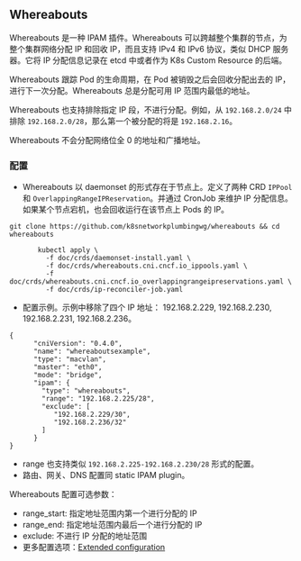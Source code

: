 ## Whereabouts
Whereabouts 是一种 IPAM 插件。Whereabouts 可以跨越整个集群的节点，为整个集群网络分配 IP 和回收 IP，而且支持 IPv4 和 IPv6 协议，类似 DHCP 服务器。它将 IP 分配信息记录在 etcd 中或者作为 K8s Custom Resource 的后端。

Whereabouts 跟踪 Pod 的生命周期，在 Pod 被销毁之后会回收分配出去的 IP，进行下一次分配。Whereabouts 总是分配可用 IP 范围内最低的地址。

Whereabouts 也支持排除指定 IP 段，不进行分配。例如，从 `192.168.2.0/24` 中排除 `192.168.2.0/28`，那么第一个被分配的将是 `192.168.2.16`。

Whereabouts 不会分配网络位全 0 的地址和广播地址。

### 配置

- Whereabouts 以 daemonset 的形式存在于节点上。定义了两种 CRD `IPPool` 和 `OverlappingRangeIPReservation`。并通过 CronJob 来维护 IP 分配信息。如果某个节点宕机，也会回收运行在该节点上 Pods 的 IP。

```shell
git clone https://github.com/k8snetworkplumbingwg/whereabouts && cd whereabouts

       kubectl apply \
         -f doc/crds/daemonset-install.yaml \
         -f doc/crds/whereabouts.cni.cncf.io_ippools.yaml \
         -f doc/crds/whereabouts.cni.cncf.io_overlappingrangeipreservations.yaml \
         -f doc/crds/ip-reconciler-job.yaml
```

- 配置示例。示例中移除了四个 IP 地址： 192.168.2.229, 192.168.2.230, 192.168.2.231, 192.168.2.236。

```
{
      "cniVersion": "0.4.0",
      "name": "whereaboutsexample",
      "type": "macvlan",
      "master": "eth0",
      "mode": "bridge",
      "ipam": {
        "type": "whereabouts",
        "range": "192.168.2.225/28",
        "exclude": [
           "192.168.2.229/30",
           "192.168.2.236/32"
        ]
      }
}
```

- range 也支持类似 `192.168.2.225-192.168.2.230/28` 形式的配置。
- 路由、网关、DNS 配置同 static IPAM plugin。

Whereabouts 配置可选参数：
- range_start: 指定地址范围内第一个进行分配的 IP
- range_end: 指定地址范围内最后一个进行分配的 IP
- exclude: 不进行 IP 分配的地址范围
- 更多配置选项：[Extended configuration](https://github.com/k8snetworkplumbingwg/whereabouts/blob/master/doc/extended-configuration.md)
